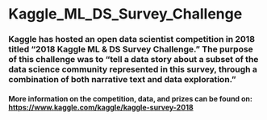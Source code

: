 # Kaggle_ML_DS_Survey_Challenge

### Kaggle has hosted an open data scientist competition in 2018 titled “2018 Kaggle ML & DS Survey Challenge.” The purpose of this challenge was to “tell a data story about a subset of the data science community represented in this survey, through a combination of both narrative text and data exploration.”

#### More information on the competition, data, and prizes can be found on: https://www.kaggle.com/kaggle/kaggle-survey-2018